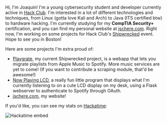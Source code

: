 <!--
**scherepi/scherepi** is a ✨ _special_ ✨ repository because its `README.md` (this file) appears on your GitHub profile.

Here are some ideas to get you started:

- 🔭 I’m currently working on ...
- 🌱 I’m currently learning ...
- 👯 I’m looking to collaborate on ...
- 🤔 I’m looking for help with ...
- 💬 Ask me about ...
- 📫 How to reach me: ...
- 😄 Pronouns: ...
- ⚡ Fun fact: ...
-->
Hi, I'm Joaquin! I'm a young cybersecurity student and developer currently active in [Hack Club](https://hackclub.com). I'm interested in a lot of different technologies and techniques, from Linux (gotta love Kali and Arch) to Java (ITS certified btw) to hardware hacking. I'm currently studying for my **CompTIA Security+** certification, and you can find my personal website at [jschere.com](https://jschere.com). Right now, I'm working on some projects for Hack Club's [Shipwrecked](https://shipwrecked.hackclub.com) event. Hope to see you in Boston!

Here are some projects I'm extra proud of:
- [Playgrate](https://github.com/scherepi/playgrate), my current Shipwrecked project, is a webapp that lets you migrate playlists from Apple Music to Spotify. More music services are yet to come! (If you want to contribute a scraping module, that'd be awesome!)
- [Now Playing LCD](https://github.com/scherepi/nowplayingLCD), a really fun little program that displays what I'm currently listening to on a cute LCD display on my desk, using a Flask webserver to authenticate to Spotify through OAuth.
- [jschere.com](https://jschere.com), my website!

If you'd like, you can see my stats on [Hackatime](https://hackatime.hackclub.com):


![Hackatime embed](https://github-readme-stats.hackclub.dev/api/wakatime?username=1081&api_domain=hackatime.hackclub.com&theme=tokyonight&custom_title=Hackatime+Stats&layout=compact&cache_seconds=0&langs_count=8)
